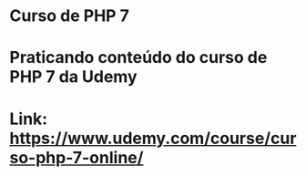 # Curso de PHP 7
# Praticando conteúdo do curso de PHP 7 da Udemy
# Link: https://www.udemy.com/course/curso-php-7-online/